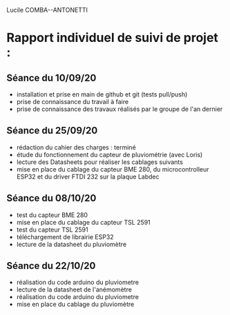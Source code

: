 Lucile COMBA--ANTONETTI 

Rapport individuel de suivi de projet :
==
Séance du 10/09/20  
- 
- installation et prise en main de github et git (tests pull/push)  
- prise de connaissance du travail à faire  
- prise de connaissance des travaux réalisés par le groupe de l'an dernier 

Séance du 25/09/20  
- 
- rédaction du cahier des charges : terminé
- étude du fonctionnement du capteur de pluviométrie (avec Loris)
- lecture des Datasheets pour réaliser les cablages suivants
- mise en place du cablage du capteur BME 280, du microcontrolleur ESP32 et du driver FTDI 232 sur la plaque Labdec  

Séance du 08/10/20  
- 
- test du capteur BME 280  
- mise en place du cablage du capteur TSL 2591  
- test du capteur TSL 2591  
- téléchargement de librairie ESP32  
- lecture de la datasheet du pluviomètre  

Séance du 22/10/20  
- 
- réalisation du code arduino du pluviometre  
- lecture de la datasheet de l'anémomètre   
- réalisation du code arduino du pluviometre 
- mise en place du cablage du pluviomètre

